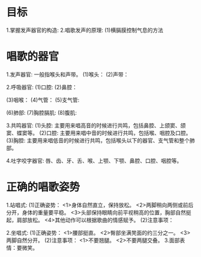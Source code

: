 # 目标
  1.掌握发声器官的构造:
  2.唱歌发声的原理:
  (1)横膈膜控制气息的方法
# 唱歌的器官
  1.发声器官: 一般指喉头和声带。
  (1)喉头：
  (2)声带：

  2.呼吸器官: 
  (1)口腔:
  (2)鼻腔：

  (3)咽喉：
  (4)气管：
  (5)支气管:

  (6)肺部:
  (7)胸腔膈肌:
  (8)腹肌:

  3.共鸣器官:
  (1)头腔: 主要用来唱高音的时候进行共鸣，包括鼻腔、上颌窦、颌窦、蝶窦等。
  (2)口腔: 主要用来唱中音的时候进行共鸣，包括喉、咽腔及口腔。
  (3)胸腔: 主要用来唱低音的时候进行共鸣，包括喉头以下的器官、支气管和整个肺部。

  4.吐字咬字器官: 唇、齿、牙、舌、喉、上颚、下颚、鼻腔、口腔、咽腔等。
# 正确的唱歌姿势
  1.站唱式:
    (1)正确姿势：
      <1>身体自然直立，保持放松。
      <2>两脚稍向两侧或前后分开，身体的重量要平稳。
      <3>头部保持眼睛向前平视稍高的位置，胸部自然挺起，肩部放松。
      <4>其他动作可以根据歌曲的情感赋予。
    (2)注意事项：  

  2.坐唱式:
    (1)正确姿势：
      <1>腰部挺直。
      <2>臀部坐满凳面的约三分之一。
      <3>两脚自然分开。
    (2)注意事项：
      <1>不要翘腿。
      <2>不要两腿交叠。
  3.面部表情：要微笑。    
     

